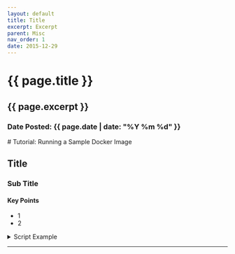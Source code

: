 ```yaml
---
layout: default
title: Title
excerpt: Excerpt
parent: Misc
nav_order: 1
date: 2015-12-29
---
```


<h1>{{ page.title }}</h1>
<h2>{{ page.excerpt }}</h2>
<h3>Date Posted: {{ page.date | date: "%Y %m %d" }}</h3>
# Tutorial: Running a Sample Docker Image

## Title

### Sub Title

#### Key Points
- 1
- 2

<details>
<summary>Script Example</summary>

{% highlight bash %}
{% raw %}

{% endraw %}
{% endhighlight %}
</details>
<hr style="3px solid #bbb">